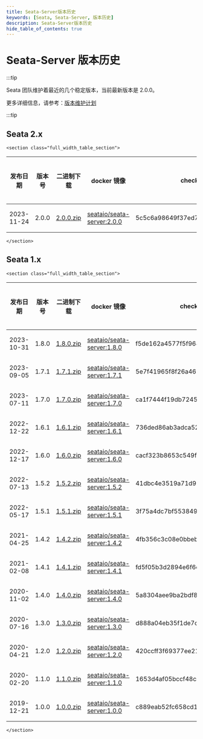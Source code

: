 ```yaml
---
title: Seata-Server版本历史
keywords: [Seata, Seata-Server, 版本历史]
description: Seata-Server版本历史
hide_table_of_contents: true
---
```


# Seata-Server 版本历史

:::tip

Seata 团队维护着最近的几个稳定版本，当前最新版本是 2.0.0。

更多详细信息，请参考：[版本维护计划](/docs/ops/version-maintain-plan)

:::tip

## Seata 2.x

```mdx-code-block
<section class="full_width_table_section">
```

| 发布日期   | 版本号 | 二进制下载                                                                                             | docker 镜像                                                                                        | checksum                         | 发布说明                               | 参考文档                                 | 是否 ASF 版本 |
| ---------- | ------ | ------------------------------------------------------------------------------------------------------ | -------------------------------------------------------------------------------------------------- | -------------------------------- | -------------------------------------- | ---------------------------------------- |---------------------------------------- |
| 2023-11-24 | 2.0.0  | [2.0.0.zip](https://github.com/apache/incubator-seata/releases/download/v2.0.0/seata-server-2.0.0.zip) | [seataio/seata-server:2.0.0](https://hub.docker.com/r/seataio/seata-server/tags?page=1&name=2.0.0) | 5c5c6a98649f37ed7894743b21bc8777 | [2.0.x 发布说明](/docs/release-notes/) | [2.0.x 快速开始](/docs/user/quickstart/) | 否 |

```mdx-code-block
</section>
```

## Seata 1.x

```mdx-code-block
<section class="full_width_table_section">
```

| 发布日期   | 版本号 | 二进制下载                                                                                             | docker 镜像                                                                                        | checksum                         | 发布说明                                    | 参考文档                                      | 是否 ASF 版本 |
| ---------- | ------ | ------------------------------------------------------------------------------------------------------ | -------------------------------------------------------------------------------------------------- | -------------------------------- | ------------------------------------------- | --------------------------------------------- |--------------------------------------------- |
| 2023-10-31 | 1.8.0  | [1.8.0.zip](https://github.com/apache/incubator-seata/releases/download/v1.8.0/seata-server-1.8.0.zip) | [seataio/seata-server:1.8.0](https://hub.docker.com/r/seataio/seata-server/tags?page=1&name=1.8.0) | f5de162a4577f5f96828cba75d912240 | [1.8.x 发布说明](/docs/v1.8/release-notes/) | [1.8.x 快速开始](/docs/v1.8/user/quickstart/) | 否 |
| 2023-09-05 | 1.7.1  | [1.7.1.zip](https://github.com/apache/incubator-seata/download/v1.7.1/seata-server-1.7.1.zip)          | [seataio/seata-server:1.7.1](https://hub.docker.com/r/seataio/seata-server/tags?page=1&name=1.7.1) | 5e7f41965f8f26a46b727d204eef3054 | [1.7.x 发布说明](/docs/v1.7/release-notes/) | [1.7.x 快速开始](/docs/v1.7/user/quickstart/) | 否 |
| 2023-07-11 | 1.7.0  | [1.7.0.zip](https://github.com/apache/incubator-seata/releases/download/v1.7.0/seata-server-1.7.0.zip) | [seataio/seata-server:1.7.0](https://hub.docker.com/r/seataio/seata-server/tags?page=1&name=1.7.0) | ca1f7444f19db7245df1e460fd468d30 | [1.7.x 发布说明](/docs/v1.7/release-notes/) | [1.7.x 快速开始](/docs/v1.7/user/quickstart/) | 否 |
| 2022-12-22 | 1.6.1  | [1.6.1.zip](https://github.com/apache/incubator-seata/releases/download/v1.6.1/seata-server-1.6.1.zip) | [seataio/seata-server:1.6.1](https://hub.docker.com/r/seataio/seata-server/tags?page=1&name=1.6.1) | 736ded86ab3adca52e95d253889179ef | [1.6.x 发布说明](/docs/v1.6/release-notes/) | [1.6.x 快速开始](/docs/v1.6/user/quickstart/) | 否 |
| 2022-12-17 | 1.6.0  | [1.6.0.zip](https://github.com/apache/incubator-seata/releases/download/v1.6.0/seata-server-1.6.0.zip) | [seataio/seata-server:1.6.0](https://hub.docker.com/r/seataio/seata-server/tags?page=1&name=1.6.0) | cacf323b8653c549fef806049f9e01f2 | [1.6.x 发布说明](/docs/v1.6/release-notes/) | [1.6.x 快速开始](/docs/v1.6/user/quickstart/) | 否 |
| 2022-07-13 | 1.5.2  | [1.5.2.zip](https://github.com/apache/incubator-seata/releases/download/v1.5.2/seata-server-1.5.2.zip) | [seataio/seata-server:1.5.2](https://hub.docker.com/r/seataio/seata-server/tags?page=1&name=1.5.2) | 41dbc4e3519a71d92afc212bb71a41c4 | [1.5.x 发布说明](/docs/v1.5/release-notes/) | [1.5.x 快速开始](/docs/v1.5/user/quickstart/) | 否 |
| 2022-05-17 | 1.5.1  | [1.5.1.zip](https://github.com/apache/incubator-seata/releases/download/v1.5.1/seata-server-1.5.1.zip) | [seataio/seata-server:1.5.1](https://hub.docker.com/r/seataio/seata-server/tags?page=1&name=1.5.1) | 3f75a4dc7bf553849dd439cc0faa2fdc | [1.5.x 发布说明](/docs/v1.5/release-notes/) | [1.5.x 快速开始](/docs/v1.5/user/quickstart/) | 否 |
| 2021-04-25 | 1.4.2  | [1.4.2.zip](https://github.com/apache/incubator-seata/releases/download/v1.4.2/seata-server-1.4.2.zip) | [seataio/seata-server:1.4.2](https://hub.docker.com/r/seataio/seata-server/tags?page=1&name=1.4.2) | 4fb356c3c08e0bbebe2af66419f62f2d | [1.4.x 发布说明](/docs/v1.4/release-notes/) | [1.4.x 快速开始](/docs/v1.4/user/quickstart/) | 否 |
| 2021-02-08 | 1.4.1  | [1.4.1.zip](https://github.com/apache/incubator-seata/releases/download/v1.4.1/seata-server-1.4.1.zip) | [seataio/seata-server:1.4.1](https://hub.docker.com/r/seataio/seata-server/tags?page=1&name=1.4.1) | fd5f05b3d2894e6f6cb6ab7ab21c5207 | [1.4.x 发布说明](/docs/v1.4/release-notes/) | [1.4.x 快速开始](/docs/v1.4/user/quickstart/) | 否 |
| 2020-11-02 | 1.4.0  | [1.4.0.zip](https://github.com/apache/incubator-seata/releases/download/v1.4.0/seata-server-1.4.0.zip) | [seataio/seata-server:1.4.0](https://hub.docker.com/r/seataio/seata-server/tags?page=1&name=1.4.0) | 5a8304aee9ba2bdf80a7f96cb2328f69 | [1.4.x 发布说明](/docs/v1.4/release-notes/) | [1.4.x 快速开始](/docs/v1.4/user/quickstart/) | 否 |
| 2020-07-16 | 1.3.0  | [1.3.0.zip](https://github.com/apache/incubator-seata/releases/download/v1.3.0/seata-server-1.3.0.zip) | [seataio/seata-server:1.3.0](https://hub.docker.com/r/seataio/seata-server/tags?page=1&name=1.3.0) | d888a04eb35f1de7cd7e89efabbbe779 | [1.3.x 发布说明](/docs/v1.3/release-notes/) | [1.3.x 快速开始](/docs/v1.3/user/quickstart/) | 否 |
| 2020-04-21 | 1.2.0  | [1.2.0.zip](https://github.com/apache/incubator-seata/releases/download/v1.2.0/seata-server-1.2.0.zip) | [seataio/seata-server:1.2.0](https://hub.docker.com/r/seataio/seata-server/tags?page=1&name=1.2.0) | 420ccff3f69377ee2114c9a390a5e0e3 | [1.2.x 发布说明](/docs/v1.2/release-notes/) | [1.2.x 快速开始](/docs/v1.2/user/quickstart/) | 否 |
| 2020-02-20 | 1.1.0  | [1.1.0.zip](https://github.com/apache/incubator-seata/releases/download/v1.1.0/seata-server-1.1.0.zip) | [seataio/seata-server:1.1.0](https://hub.docker.com/r/seataio/seata-server/tags?page=1&name=1.1.0) | 1653d4af05bccf48c8417a829c9ca0cf | [1.1.x 发布说明](/docs/v1.1/release-notes/) | [1.1.x 快速开始](/docs/v1.1/user/quickstart/) | 否 |
| 2019-12-21 | 1.0.0  | [1.0.0.zip](https://github.com/apache/incubator-seata/releases/download/v1.0.0/seata-server-1.0.0.zip) | [seataio/seata-server:1.0.0](https://hub.docker.com/r/seataio/seata-server/tags?page=1&name=1.0.0) | c889eab52fc658cd1c4a293858ded87f | [1.0.x 发布说明](/docs/v1.0/release-notes/) | [1.0.x 快速开始](/docs/v1.0/user/quickstart/) | 否 |

```mdx-code-block
</section>
```
